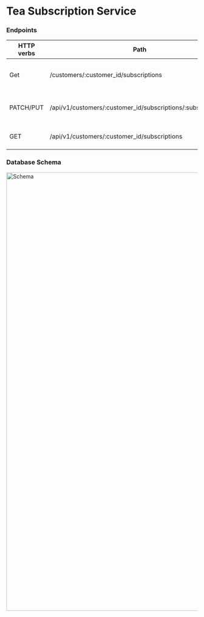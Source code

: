 # Tea Subscription Service
### Endpoints
HTTP verbs  | Path                                                               | Use
----------- | ------------------------------------------------------------------ |-------------------------------------------
Get         | /customers/:customer_id/subscriptions                              | Subscribe a customer to a tea subscription
PATCH/PUT   | /api/v1/customers/:customer_id/subscriptions/:subscription_id      | Cancel a customer's tea subscription
GET         | /api/v1/customers/:customer_id/subscriptions                       | See all a customer's subscriptions

### Database Schema

<img width="1155" alt="Schema" src="https://user-images.githubusercontent.com/49660931/121709606-f4be9280-ca95-11eb-81a0-0e57a58ceca5.png">
